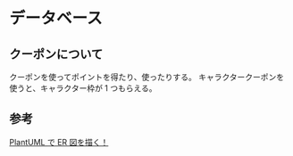 # データベース

## クーポンについて

クーポンを使ってポイントを得たり、使ったりする。
キャラクタークーポンを使うと、キャラクター枠が 1 つもらえる。

## 参考

[PlantUML で ER 図を描く！](https://medium.com/veltra-engineering/how-to-draw-er-diagram-with-plantuml-86ec2095645e)
